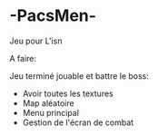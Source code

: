 # -PacsMen-
Jeu pour L'isn

A faire:

Jeu terminé jouable et battre le boss:
- Avoir toutes les textures
- Map aléatoire
- Menu principal
- Gestion de l'écran de combat
